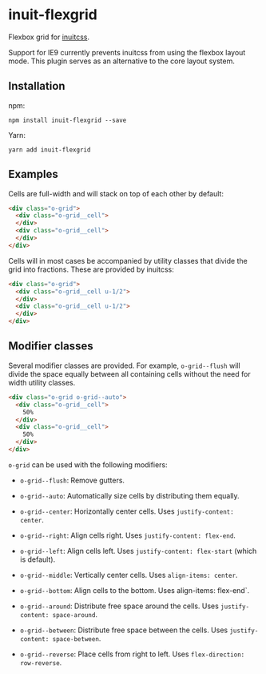 # inuit-flexgrid

Flexbox grid for [inuitcss](https://github.com/inuitcss/inuitcss).

Support for IE9 currently prevents inuitcss from using the flexbox layout mode. This plugin serves as an alternative to the core layout system.

## Installation

npm:

```
npm install inuit-flexgrid --save
```

Yarn:

```
yarn add inuit-flexgrid
```

## Examples

Cells are full-width and will stack on top of each other by default:

```html
<div class="o-grid">
  <div class="o-grid__cell">
  </div>
  <div class="o-grid__cell">
  </div>
</div>
```

Cells will in most cases be accompanied by utility classes that divide the grid into fractions. These are provided by inuitcss:

```html
<div class="o-grid">
  <div class="o-grid__cell u-1/2">
  </div>
  <div class="o-grid__cell u-1/2">
  </div>
</div>
```

## Modifier classes

Several modifier classes are provided. For example, `o-grid--flush` will divide the space equally between all containing cells without the need for width utility classes.

```html
<div class="o-grid o-grid--auto">
  <div class="o-grid__cell">
    50%
  </div>
  <div class="o-grid__cell">
    50%
  </div>
</div>
```

`o-grid` can be used with the following modifiers:

* `o-grid--flush`: Remove gutters.

* `o-grid--auto`: Automatically size cells by distributing them equally.

* `o-grid--center`: Horizontally center cells. Uses `justify-content: center`.
* `o-grid--right`: Align cells right. Uses `justify-content: flex-end`.
* `o-grid--left`: Align cells left. Uses `justify-content: flex-start` (which is default).

* `o-grid--middle`: Vertically center cells. Uses `align-items: center`.
* `o-grid--bottom`: Align cells to the bottom. Uses align-items: flex-end`.

* `o-grid--around`: Distribute free space around the cells. Uses `justify-content: space-around`.
* `o-grid--between`: Distribute free space between the cells. Uses `justify-content: space-between`.

* `o-grid--reverse`: Place cells from right to left. Uses `flex-direction: row-reverse`.
